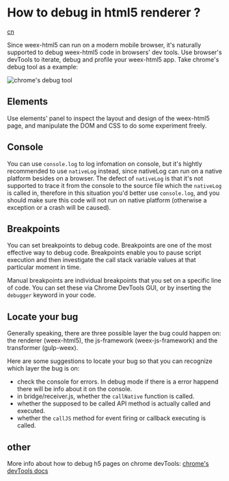 # How to debug in html5 renderer ?
<a href="https://github.com/weexteam/article/wiki/%E6%AC%A2%E8%BF%8E%E5%8F%82%E4%B8%8EWeex%E4%B8%AD%E6%96%87%E6%96%87%E6%A1%A3%E7%BF%BB%E8%AF%91"  class="weex-translate incomplete">cn</a>

Since weex-html5 can run on a modern mobile browser, it's naturally supported to debug weex-html5 code in browsers' dev tools. Use browser's devTools to iterate, debug and profile your weex-html5 app. Take chrome's debug tool as a example:

![chrome's debug tool](http://gw.alicdn.com/mt/TB1V1hIMpXXXXaHXVXXXXXXXXXX-983-730.png)

## Elements

Use elements' panel to inspect the layout and design of the weex-html5 page, and manipulate the DOM and CSS to do some experiment freely.

## Console

You can use `console.log` to log infomation on console, but it's hightly recommended to use `nativeLog` instead, since nativeLog can run on a native platform besides on a browser. The defect of `nativeLog` is that it's not supported to trace it from the console to the source file which the `nativeLog` is called in, therefore in this situation you'd better use `console.log`, and you should make sure this code will not run on native platform (otherwise a exception or a crash will be caused).

## Breakpoints

You can set breakpoints to debug code. Breakpoints are one of the most effective way to debug code. Breakpoints enable you to pause script execution and then investigate the call stack variable values at that particular moment in time.

Manual breakpoints are individual breakpoints that you set on a specific line of code. You can set these via Chrome DevTools GUI, or by inserting the `debugger` keyword in your code.

## Locate your bug

Generally speaking, there are three possible layer the bug could happen on: the renderer (weex-html5), the js-framework (weex-js-framework) and the transformer (gulp-weex).

Here are some suggestions to locate your bug so that you can recognize which layer the bug is on:

* check the console for errors. In debug mode if there is a error happend there will be info about it on the console.
* in bridge/receiver.js, whether the `callNative` function is called.
* whether the supposed to be called API method is actually called and executed.
* whether the `callJS` method for event firing or callback executing is called.

## other

More info about how to debug h5 pages on chrome devTools: [chrome's devTools docs](https://developers.google.com/web/tools/chrome-devtools/?hl=en)







